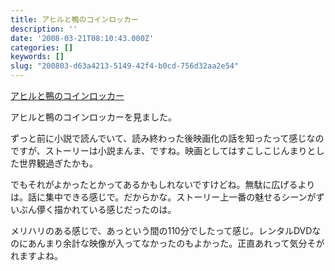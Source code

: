 ```yaml
---
title: アヒルと鴨のコインロッカー
description: ''
date: '2008-03-21T08:10:43.000Z'
categories: []
keywords: []
slug: "200803-d63a4213-5149-42f4-b0cd-756d32aa2e54"
---
```

[アヒルと鴨のコインロッカー](http://www.amazon.co.jp/exec/obidos/ASIN/B000ZGSQQO/sixapart-vox1-22 "アヒルと鴨のコインロッカー")

アヒルと鴨のコインロッカーを見ました。

ずっと前に小説で読んでいて、読み終わった後映画化の話を知ったって感じなのですが、ストーリーは小説まんま、ですね。映画としてはすこしこじんまりとした世界観過ぎたかも。

でもそれがよかったとかってあるかもしれないですけどね。無駄に広げるよりは。話に集中できる感じで。だからかな。ストーリー上一番の魅せるシーンがずいぶん儚く描かれている感じだったのは。

メリハリのある感じで、あっという間の110分でしたって感じ。レンタルDVDなのにあんまり余計な映像が入ってなかったのもよかった。正直あれって気分そがれますよね。